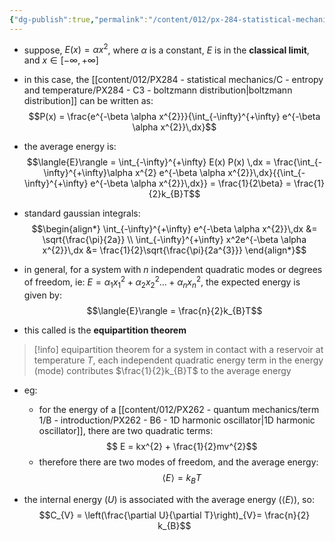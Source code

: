 ```yaml
---
{"dg-publish":true,"permalink":"/content/012/px-284-statistical-mechanics/d-equipartition-theorem/px-284-d1-equipartition-theorem/","noteIcon":"1","created":"2024-11-25T10:50:32.000+00:00","updated":"2024-12-23T21:41:53.457+00:00"}
---
```


- suppose, $E(x) = \alpha x^{2}$, where $\alpha$ is a constant, $E$ is in the **classical limit**, and $x \in [-\infty, + \infty]$
- in this case, the [[content/012/PX284 - statistical mechanics/C - entropy and temperature/PX284 - C3 - boltzmann distribution\|boltzmann distribution]] can be written as: 
$$P(x) =  \frac{e^{-\beta \alpha x^{2}}}{\int_{-\infty}^{+\infty} e^{-\beta \alpha x^{2}}\,dx}$$
- the average energy is: 
$$\langle{E}\rangle = \int_{-\infty}^{+\infty} E(x) P(x) \,dx = \frac{\int_{-\infty}^{+\infty}\alpha x^{2} e^{-\beta \alpha x^{2}}\,dx}{{\int_{-\infty}^{+\infty} e^{-\beta \alpha x^{2}}\,dx}} = \frac{1}{2\beta} = \frac{1}{2}k_{B}T$$
- standard gaussian integrals:
$$\begin{align*}
\int_{-\infty}^{+\infty} e^{-\beta \alpha x^{2}}\,dx &= \sqrt{\frac{\pi}{2a}} \\
\int_{-\infty}^{+\infty} x^2e^{-\beta \alpha x^{2}}\,dx &= \frac{1}{2}\sqrt{\frac{\pi}{2a^{3}}}
\end{align*}$$

- in general, for a system with $n$ independent quadratic modes or degrees of freedom, ie: $E= \alpha_{1}x_{1}^{2} + \alpha_{2}x_{2}^{2} \dots + \alpha_{n}x_{n}^{2}$, the expected energy is given by:
$$\langle{E}\rangle = \frac{n}{2}k_{B}T$$
- this called is the **equipartition theorem**

>[!info] equipartition theorem
>for a system in contact with a reservoir at temperature $T$, each independent quadratic energy term in the energy (mode) contributes $\frac{1}{2}k_{B}T$ to the average energy

- eg:
	- for the energy of a [[content/012/PX262 - quantum mechanics/term 1/B - introduction/PX262 - B6 - 1D harmonic oscillator\|1D harmonic oscillator]], there are two quadratic terms:
$$ E = kx^{2} + \frac{1}{2}mv^{2}$$
	- therefore there are two modes of freedom, and the average energy:
$$\langle{E }\rangle =k_{B}T$$

- the internal energy $(U)$ is associated with the average energy $(\langle{E}\rangle)$, so: 
$$C_{V} = \left(\frac{\partial U}{\partial T}\right)_{V}= \frac{n}{2} k_{B}$$
